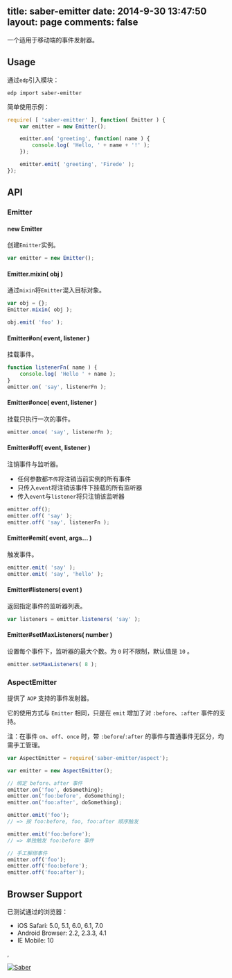 title: saber-emitter
date: 2014-9-30 13:47:50
layout: page
comments: false
---

一个适用于移动端的事件发射器。

Usage
---

通过`edp`引入模块：

    edp import saber-emitter

简单使用示例：

```javascript
require( [ 'saber-emitter' ], function( Emitter ) {
    var emitter = new Emitter();

    emitter.on( 'greeting', function( name ) {
        console.log( 'Hello, ' + name + '!' );
    });

    emitter.emit( 'greeting', 'Firede' );
});
```

API
---

### Emitter

#### new Emitter

创建`Emitter`实例。

```javascript
var emitter = new Emitter();
```

#### Emitter.mixin( obj )

通过`mixin`将`Emitter`混入目标对象。

```javascript
var obj = {};
Emitter.mixin( obj );

obj.emit( 'foo' );
```

#### Emitter#on( event, listener )

挂载事件。

```javascript
function listenerFn( name ) {
    console.log( 'Hello ' + name );
}
emitter.on( 'say', listenerFn );
```

#### Emitter#once( event, listener )

挂载只执行一次的事件。

```javascript
emitter.once( 'say', listenerFn );
```

#### Emitter#off( event, listener )

注销事件与监听器。

* 任何参数都`不传`将注销当前实例的所有事件
* 只传入`event`将注销该事件下挂载的所有监听器
* 传入`event`与`listener`将只注销该监听器

```javascript
emitter.off();
emitter.off( 'say' );
emitter.off( 'say', listenerFn );
```

#### Emitter#emit( event, args... )

触发事件。

```javascript
emitter.emit( 'say' );
emitter.emit( 'say', 'hello' );
```

#### Emitter#listeners( event )

返回指定事件的监听器列表。

```javascript
var listeners = emitter.listeners( 'say' );
```

#### Emitter#setMaxListeners( number )

设置每个事件下，监听器的最大个数。为 `0` 时不限制，默认值是 `10` 。

```javascript
emitter.setMaxListeners( 8 );
```

### AspectEmitter

提供了 `AOP` 支持的事件发射器。

它的使用方式与 `Emitter` 相同，只是在 `emit` 增加了对 `:before`、`:after` 事件的支持。

注：在事件 `on`、`off`、`once` 时，带 `:before`/`:after` 的事件与普通事件无区分，均需手工管理。

```javascript
var AspectEmitter = require('saber-emitter/aspect');

var emitter = new AspectEmitter();

// 绑定 before、after 事件
emitter.on('foo', doSomething);
emitter.on('foo:before', doSomething);
emitter.on('foo:after', doSomething);

emitter.emit('foo');
// => 按 foo:before, foo, foo:after 顺序触发

emitter.emit('foo:before');
// => 单独触发 foo:before 事件

// 手工解绑事件
emitter.off('foo');
emitter.off('foo:before');
emitter.off('foo:after');
```

Browser Support
---

已测试通过的浏览器：

* iOS Safari: 5.0, 5.1, 6.0, 6.1, 7.0
* Android Browser: 2.2, 2.3.3, 4.1
* IE Mobile: 10

,

[![Saber](https://f.cloud.github.com/assets/157338/1485433/aeb5c72a-4714-11e3-87ae-7ef8ae66e605.png)](http://ecomfe.github.io/saber/)